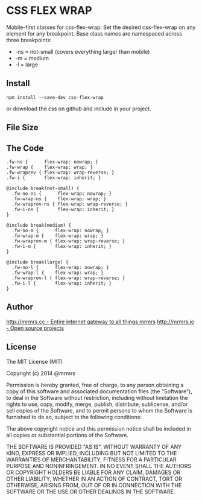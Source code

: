 # CSS FLEX WRAP

  Mobile-first classes for css-flex-wrap.
  Set the desired css-flex-wrap on any element for any breakpoint.
  Base class names are namespaced across three breakpoints:

*  -ns = not-small (covers everything larger than mobile)
*  -m  = medium
*  -l  = large

## Install
```
npm install --save-dev css-flex-wrap
```
or download the css on github and include in your project.

## File Size


## The Code
```
.fw-no {      flex-wrap: nowrap; }
.fw-wrap {    flex-wrap: wrap; }
.fw-wraprev { flex-wrap: wrap-reverse; }
.fw-i {       flex-wrap: inherit; }

@include break(not-small) {
  .fw-no-ns {      flex-wrap: nowrap; }
  .fw-wrap-ns {    flex-wrap: wrap; }
  .fw-wraprev-ns { flex-wrap: wrap-reverse; }
  .fw-i-ns {       flex-wrap: inherit; }
}

@include break(medium) {
  .fw-no-m {      flex-wrap: nowrap; }
  .fw-wrap-m {    flex-wrap: wrap; }
  .fw-wraprev-m { flex-wrap: wrap-reverse; }
  .fw-i-m {       flex-wrap: inherit; }
}

@include break(large) {
  .fw-no-l {      flex-wrap: nowrap; }
  .fw-wrap-l {    flex-wrap: wrap; }
  .fw-wraprev-l { flex-wrap: wrap-reverse; }
  .fw-i-l {       flex-wrap: inherit; }
}

```

## Author

[http://mrmrs.cc - Entire internet gateway to all things mrmrs](http://mrmrs.cc)
[http://mrmrs.io - Open source projects](http://mrmrs.io)

## License

The MIT License (MIT)

Copyright (c) 2014 @mrmrs

Permission is hereby granted, free of charge, to any person obtaining a copy
of this software and associated documentation files (the "Software"), to deal
in the Software without restriction, including without limitation the rights
to use, copy, modify, merge, publish, distribute, sublicense, and/or sell
copies of the Software, and to permit persons to whom the Software is
furnished to do so, subject to the following conditions:

The above copyright notice and this permission notice shall be included in
all copies or substantial portions of the Software.

THE SOFTWARE IS PROVIDED "AS IS", WITHOUT WARRANTY OF ANY KIND, EXPRESS OR
IMPLIED, INCLUDING BUT NOT LIMITED TO THE WARRANTIES OF MERCHANTABILITY,
FITNESS FOR A PARTICULAR PURPOSE AND NONINFRINGEMENT. IN NO EVENT SHALL THE
AUTHORS OR COPYRIGHT HOLDERS BE LIABLE FOR ANY CLAIM, DAMAGES OR OTHER
LIABILITY, WHETHER IN AN ACTION OF CONTRACT, TORT OR OTHERWISE, ARISING FROM,
OUT OF OR IN CONNECTION WITH THE SOFTWARE OR THE USE OR OTHER DEALINGS IN
THE SOFTWARE.

